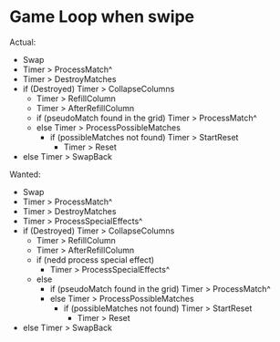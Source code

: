 # Game Loop when swipe

Actual:

- Swap
- Timer > ProcessMatch^
- Timer > DestroyMatches
- if (Destroyed) Timer > CollapseColumns
  - Timer > RefillColumn
  - Timer > AfterRefillColumn
  - if (pseudoMatch found in the grid) Timer > ProcessMatch^
  - else Timer > ProcessPossibleMatches
    - if (possibleMatches not found) Timer > StartReset
      - Timer > Reset
- else Timer > SwapBack

Wanted:

- Swap
- Timer > ProcessMatch^
- Timer > DestroyMatches
- Timer > ProcessSpecialEffects^
- if (Destroyed) Timer > CollapseColumns
  - Timer > RefillColumn
  - Timer > AfterRefillColumn
  - if (nedd process special effect)
    - Timer > ProcessSpecialEffects^
  - else
    - if (pseudoMatch found in the grid) Timer > ProcessMatch^
    - else Timer > ProcessPossibleMatches
      - if (possibleMatches not found) Timer > StartReset
        - Timer > Reset
- else Timer > SwapBack
